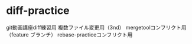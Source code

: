 # diff-practice
git動画講座diff練習用
複数ファイル変更用（3nd）
mergetoolコンフリクト用（feature ブランチ）
rebase-practiceコンフリクト用
